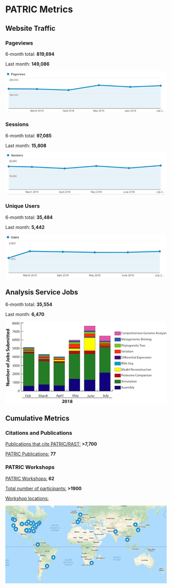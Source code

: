 # PATRIC Metrics
 
## Website Traffic

### Pageviews
6-month total: **819,694**   

Last month: **149,086**

![Pageviews 6 months](./images/pageviews_6_months.png)

### Sessions
6-month total: **97,085**   

Last month: **15,808** 

![Sessions 6 months](./images/sessions_6_months.png)

### Unique Users
6-month total: **35,484**   

Last month: **5,442**

![Users 6 months](./images/users_6_months.png)

## Analysis Service Jobs
6-month total: **35,554**   

Last month: **6,470**

![Service Jobs 6 months](./images/analysis_jobs_6_months.png)


## Cumulative Metrics

### Citations and Publications

[Publications that cite PATRIC/RAST:](https://scholar.google.com/citations?user=Ov91kMAAAAAJ&hl=en&authuser=1) **>7,700**

[PATRIC Publications:](https://patricbrc.org/webpage/website/publications.html) **77**

### PATRIC Workshops

[PATRIC Workshops:](https://patricbrc.org/webpage/website/workshops.html) **62**

[Total number of participants:](https://patricbrc.org/webpage/website/workshops.html) **>1900**

[Workshop locations:](https://patricbrc.org/webpage/website/workshops.html)

![PATRIC workshop locations](./images/workshop_map.png)


